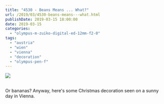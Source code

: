 ```yaml
---
title: "4530 - Beans Means ... What?"
url: /2019/03/4530-beans-means---what.html
publishDate: 2019-03-15 18:00:00
date: 2019-03-15
categories: 
  - "olympus-m-zuiko-digital-ed-12mm-f2-0"
tags: 
  - "austria"
  - "wien"
  - "vienna"
  - "decoration"
  - "olympus-pen-f"
---
```

<div class="container">
<div class="center"><a target="_blank" href="https://d25zfm9zpd7gm5.cloudfront.net/1200x1200/2017/20171231_140259_lr.jpg"><img class="webfeedsFeaturedVisual" src="https://d25zfm9zpd7gm5.cloudfront.net/0600x0600/2017/20171231_140259_lr.jpg" /></a></div>
</div>
<br />

Or bananas? Anyway, here's some Christmas decoration seen on a sunny
day in Vienna.